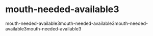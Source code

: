 # mouth-needed-available3
mouth-needed-available3mouth-needed-available3mouth-needed-available3mouth-needed-available3
